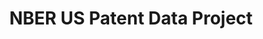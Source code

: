 ---
citation: 'HJT refers to Hall, Bronwyn, Adam Jaffe and Manuel Trajtenberg, "The NBER
  Patent Citation Data File: Lessons, Insights and Methodological Tools," NBER Working
  Paper 8498.'
contributors: Bronwyn H. Hall, Jim Bessen, Grid Thoma
cost: None
description: The main dataset extends from Jan 1, 1963, through december 30, 2006,
  and includes all the utility patents granted during that period. The citations file
  includes all citations made by patents granted in 1975-1999.
documentation: https://docs.google.com/document/d/1FyDsjZHhq7okHWMBOc_E7EquLUoAwwEZYtxw5M3UDTY/edit
last_edit: Thu, 02 Dec 2021 12:32:01 GMT
location: https://sites.google.com/site/patentdataproject/Home/downloads?authuser=0
maintained_by: Adam Jaffe
record_creation_timestamp: 12/1/2020 17:20:46
shortname: nber_citation
tags:
- United States
terms_of_use: 'The data in these files are freely available to members of this community.
  We expect members to inform the community of errors in the data or documentation
  and to provide fixes/improvements. '
timeframe: 1976-2006
title: NBER US Patent Data Project
uuid: d9cf4e57-a90e-4d18-8a3b-08fea43a2f49
---